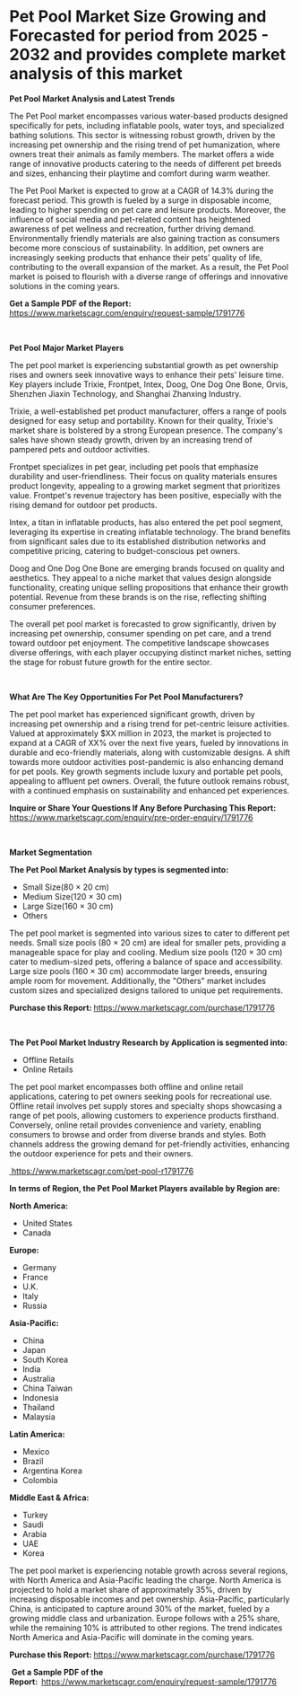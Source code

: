 <p><h1>Pet Pool Market Size Growing and Forecasted for period from 2025 - 2032 and provides complete market analysis of this market</h1></p><p><strong>Pet Pool Market Analysis and Latest Trends</strong></p>
<p><p>The Pet Pool market encompasses various water-based products designed specifically for pets, including inflatable pools, water toys, and specialized bathing solutions. This sector is witnessing robust growth, driven by the increasing pet ownership and the rising trend of pet humanization, where owners treat their animals as family members. The market offers a wide range of innovative products catering to the needs of different pet breeds and sizes, enhancing their playtime and comfort during warm weather.</p><p>The Pet Pool Market is expected to grow at a CAGR of 14.3% during the forecast period. This growth is fueled by a surge in disposable income, leading to higher spending on pet care and leisure products. Moreover, the influence of social media and pet-related content has heightened awareness of pet wellness and recreation, further driving demand. Environmentally friendly materials are also gaining traction as consumers become more conscious of sustainability. In addition, pet owners are increasingly seeking products that enhance their pets’ quality of life, contributing to the overall expansion of the market. As a result, the Pet Pool market is poised to flourish with a diverse range of offerings and innovative solutions in the coming years.</p></p>
<p><strong>Get a Sample PDF of the Report:&nbsp;</strong> <a href="https://www.marketscagr.com/enquiry/request-sample/1791776?utm_campaign=2779&utm_medium=2&utm_source=Github&utm_content=ia&utm_term=15042025&utm_id=pet-pool">https://www.marketscagr.com/enquiry/request-sample/1791776</a></p>
<p>&nbsp;</p>
<p><strong>Pet Pool Major Market Players</strong></p>
<p><p>The pet pool market is experiencing substantial growth as pet ownership rises and owners seek innovative ways to enhance their pets' leisure time. Key players include Trixie, Frontpet, Intex, Doog, One Dog One Bone, Orvis, Shenzhen Jiaxin Technology, and Shanghai Zhanxing Industry.</p><p>Trixie, a well-established pet product manufacturer, offers a range of pools designed for easy setup and portability. Known for their quality, Trixie's market share is bolstered by a strong European presence. The company's sales have shown steady growth, driven by an increasing trend of pampered pets and outdoor activities.</p><p>Frontpet specializes in pet gear, including pet pools that emphasize durability and user-friendliness. Their focus on quality materials ensures product longevity, appealing to a growing market segment that prioritizes value. Frontpet's revenue trajectory has been positive, especially with the rising demand for outdoor pet products.</p><p>Intex, a titan in inflatable products, has also entered the pet pool segment, leveraging its expertise in creating inflatable technology. The brand benefits from significant sales due to its established distribution networks and competitive pricing, catering to budget-conscious pet owners.</p><p>Doog and One Dog One Bone are emerging brands focused on quality and aesthetics. They appeal to a niche market that values design alongside functionality, creating unique selling propositions that enhance their growth potential. Revenue from these brands is on the rise, reflecting shifting consumer preferences.</p><p>The overall pet pool market is forecasted to grow significantly, driven by increasing pet ownership, consumer spending on pet care, and a trend toward outdoor pet enjoyment. The competitive landscape showcases diverse offerings, with each player occupying distinct market niches, setting the stage for robust future growth for the entire sector.</p></p>
<p>&nbsp;</p>
<p><strong>What Are The Key Opportunities For Pet Pool Manufacturers?</strong></p>
<p><p>The pet pool market has experienced significant growth, driven by increasing pet ownership and a rising trend for pet-centric leisure activities. Valued at approximately $XX million in 2023, the market is projected to expand at a CAGR of XX% over the next five years, fueled by innovations in durable and eco-friendly materials, along with customizable designs. A shift towards more outdoor activities post-pandemic is also enhancing demand for pet pools. Key growth segments include luxury and portable pet pools, appealing to affluent pet owners. Overall, the future outlook remains robust, with a continued emphasis on sustainability and enhanced pet experiences.</p></p>
<p><strong>Inquire or Share Your Questions If Any Before Purchasing This Report:</strong> <a href="https://www.marketscagr.com/enquiry/pre-order-enquiry/1791776?utm_campaign=2779&utm_medium=2&utm_source=Github&utm_content=ia&utm_term=15042025&utm_id=pet-pool">https://www.marketscagr.com/enquiry/pre-order-enquiry/1791776</a></p>
<p>&nbsp;</p>
<p><strong>Market Segmentation</strong></p>
<p><strong>The Pet Pool Market Analysis by types is segmented into:</strong></p>
<p><ul><li>Small Size(80 × 20 cm)</li><li>Medium Size(120 × 30 cm)</li><li>Large Size(160 × 30 cm)</li><li>Others</li></ul></p>
<p><p>The pet pool market is segmented into various sizes to cater to different pet needs. Small size pools (80 × 20 cm) are ideal for smaller pets, providing a manageable space for play and cooling. Medium size pools (120 × 30 cm) cater to medium-sized pets, offering a balance of space and accessibility. Large size pools (160 × 30 cm) accommodate larger breeds, ensuring ample room for movement. Additionally, the "Others" market includes custom sizes and specialized designs tailored to unique pet requirements.</p></p>
<p><strong>Purchase this Report:&nbsp;</strong><a href="https://www.marketscagr.com/purchase/1791776?utm_campaign=2779&utm_medium=2&utm_source=Github&utm_content=ia&utm_term=15042025&utm_id=pet-pool">https://www.marketscagr.com/purchase/1791776</a></p>
<p>&nbsp;</p>
<p><strong>The Pet Pool Market Industry Research by Application is segmented into:</strong></p>
<p><ul><li>Offline Retails</li><li>Online Retails</li></ul></p>
<p><p>The pet pool market encompasses both offline and online retail applications, catering to pet owners seeking pools for recreational use. Offline retail involves pet supply stores and specialty shops showcasing a range of pet pools, allowing customers to experience products firsthand. Conversely, online retail provides convenience and variety, enabling consumers to browse and order from diverse brands and styles. Both channels address the growing demand for pet-friendly activities, enhancing the outdoor experience for pets and their owners.</p></p>
<p><a href="https://www.marketscagr.com/pet-pool-r1791776?utm_campaign=2779&utm_medium=2&utm_source=Github&utm_content=ia&utm_term=15042025&utm_id=pet-pool">&nbsp;https://www.marketscagr.com/pet-pool-r1791776</a></p>
<p><strong>In terms of Region, the Pet Pool Market Players available by Region are:</strong></p>
<p>
    <p> <strong> North America: </strong>
        <ul>
            <li>United States</li>
            <li>Canada</li>
        </ul>
        </p> 
    <p> <strong> Europe: </strong>
        <ul>
            <li>Germany</li>
            <li>France</li>
            <li>U.K.</li>
            <li>Italy</li>
            <li>Russia</li>
        </ul>
        </p> 
    <p> <strong> Asia-Pacific: </strong>
        <ul>
            <li>China</li>
            <li>Japan</li>
            <li>South Korea</li>
            <li>India</li>
            <li>Australia</li>
            <li>China Taiwan</li>
            <li>Indonesia</li>
            <li>Thailand</li>
            <li>Malaysia</li>
        </ul>
        </p> 
    <p> <strong> Latin America: </strong>
        <ul>
            <li>Mexico</li>
            <li>Brazil</li>
            <li>Argentina Korea</li>
            <li>Colombia</li>
        </ul>
        </p> 
    <p> <strong> Middle East & Africa: </strong>
        <ul>
            <li>Turkey</li>
            <li>Saudi</li>
            <li>Arabia</li>
            <li>UAE</li>
            <li>Korea</li>
        </ul>
    </p>
    </p>
<p><p>The pet pool market is experiencing notable growth across several regions, with North America and Asia-Pacific leading the charge. North America is projected to hold a market share of approximately 35%, driven by increasing disposable incomes and pet ownership. Asia-Pacific, particularly China, is anticipated to capture around 30% of the market, fueled by a growing middle class and urbanization. Europe follows with a 25% share, while the remaining 10% is attributed to other regions. The trend indicates North America and Asia-Pacific will dominate in the coming years.</p></p>
<p><strong>Purchase this Report: </strong><a href="https://www.marketscagr.com/purchase/1791776?utm_campaign=2779&utm_medium=2&utm_source=Github&utm_content=ia&utm_term=15042025&utm_id=pet-pool">https://www.marketscagr.com/purchase/1791776</a></p>
<p>&nbsp;<strong>Get a Sample PDF of the Report:&nbsp;&nbsp;</strong><a href="https://www.marketscagr.com/enquiry/request-sample/1791776?utm_campaign=2779&utm_medium=2&utm_source=Github&utm_content=ia&utm_term=15042025&utm_id=pet-pool">https://www.marketscagr.com/enquiry/request-sample/1791776</a></p>
<p><strong></strong></p>
<p><p></p><p></p><p></p></p>